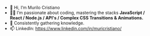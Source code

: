 - 👋 Hi, I’m Murilo Cristiano
- 👨‍💻 I’m passionate about coding, mastering the stacks <b>JavaScript / React / Node.js / API's / Complex CSS Transitions & Animations. </b>
- 🌱 Consistently gathering knowledge.
- 📫 LinkedIn: https://www.linkedin.com/in/muricristiano/
